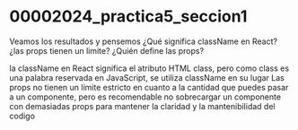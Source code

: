 # 00002024_practica5_seccion1

Veamos los resultados y pensemos ¿Qué significa className en React? ¿las props tienen un limite? ¿Quién define las props? 

la className en React significa el atributo HTML class, pero como class es una palabra reservada en JavaScript, se utiliza className en su lugar
Las props no tienen un límite estricto en cuanto a la cantidad que puedes pasar a un componente, pero es recomendable no sobrecargar un componente con demasiadas props para mantener la claridad y la mantenibilidad del codigo